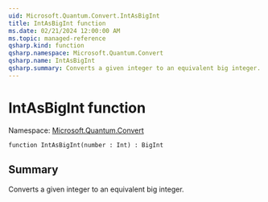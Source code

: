 ```yaml
---
uid: Microsoft.Quantum.Convert.IntAsBigInt
title: IntAsBigInt function
ms.date: 02/21/2024 12:00:00 AM
ms.topic: managed-reference
qsharp.kind: function
qsharp.namespace: Microsoft.Quantum.Convert
qsharp.name: IntAsBigInt
qsharp.summary: Converts a given integer to an equivalent big integer.
---
```


# IntAsBigInt function

Namespace: [Microsoft.Quantum.Convert](xref:Microsoft.Quantum.Convert)

```qsharp
function IntAsBigInt(number : Int) : BigInt
```

## Summary
Converts a given integer to an equivalent big integer.
